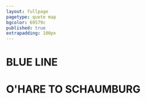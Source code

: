 ```yaml
---
layout: fullpage
pagetype: quote map
bgcolor: 69579c
published: true
extrapadding: 100px
---
```


# BLUE LINE
# O'HARE TO SCHAUMBURG
